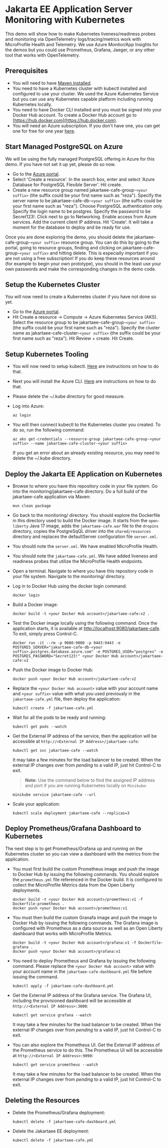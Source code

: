 # Jakarta EE Application Server Monitoring with Kubernetes

This demo will show how to make Kubernetes liveness/readiness probes and monitoring via OpenTelemetry logs/tracing/metrics work with MicroProfile Health and Telemetry. We use Azure Monitor/App Insights for the demos but you could use Prometheus, Grafana, Jaeger, or any other tool that works with OpenTelemetry.

## Prerequisites

* You will need to have [Maven installed](https://maven.apache.org/install.html).
* You need to have a Kubernetes cluster with kubectl installed and configured to use your cluster. We used the Azure Kubernetes Service but you can use any Kubernetes capable platform including running Kubernetes locally.
* You need to have Docker CLI installed and you must be signed into your Docker Hub account. To create a Docker Hub account go to [https://hub.docker.com](https://hub.docker.com).
* You will need an Azure subscription. If you don't have one, you can get one for free for one year [here](https://azure.microsoft.com/en-us/free).

## Start Managed PostgreSQL on Azure
We will be using the fully managed PostgreSQL offering in Azure for this demo. If you have not set it up yet, please do so now. 

* Go to the [Azure portal](http://portal.azure.com).
* Select 'Create a resource'. In the search box, enter and select 'Azure Database for PostgreSQL Flexible Server'. Hit create.
* Create a new resource group named jakartaee-cafe-group-`<your suffix>` (the suffix could be your first name such as "reza"). Specify the server name to be jakartaee-cafe-db-`<your suffix>` (the suffix could be your first name such as "reza"). Choose PostgreSQL authentication only. Specify the login name to be postgres. Specify the password to be Secret123!. Click next to go to Networking. Enable access from Azure services. Add the current client IP address. Hit 'Create'. It will take a moment for the database to deploy and be ready for use.

Once you are done exploring the demo, you should delete the jakartaee-cafe-group-`<your suffix>` resource group. You can do this by going to the portal, going to resource groups, finding and clicking on jakartaee-cafe-group-`<your suffix>` and hitting delete. This is especially important if you are not using a free subscription! If you do keep these resources around (for example to begin your own prototype), you should in the least use your own passwords and make the corresponding changes in the demo code.

## Setup the Kubernetes Cluster
You will now need to create a Kubernetes cluster if you have not done so yet.

* Go to the [Azure portal](http://portal.azure.com).
* Hit Create a resource -> Compute -> Azure Kubernetes Service (AKS). Select the resource group to be jakartaee-cafe-group-`<your suffix>` (the suffix could be your first name such as "reza"). Specify the cluster name as jakartaee-cafe-cluster-`<your suffix>` (the suffix could be your first name such as "reza"). Hit Review + create. Hit Create.

## Setup Kubernetes Tooling
* You will now need to setup kubectl. [Here](https://kubernetes.io/docs/tasks/tools/install-kubectl/) are instructions on how to do that.
* Next you will install the Azure CLI. [Here](https://docs.microsoft.com/en-us/cli/azure/install-azure-cli?view=azure-cli-latest) are instructions on how to do that.
* Please delete the ~/.kube directory for good measure.
* Log into Azure:

   ```
   az login
   ```
* You will then connect kubectl to the Kubernetes cluster you created. To do so, run the following command:

   ```
   az aks get-credentials --resource-group jakartaee-cafe-group-<your suffix> --name jakartaee-cafe-cluster-<your suffix>
   ```
  If you get an error about an already existing resource, you may need to delete the ~/.kube directory. 

## Deploy the Jakarta EE Application on Kubernetes
* Browse to where you have this repository code in your file system. Go into the monitoring/jakartaee-cafe directory. Do a full build of the jakartaee-cafe application via Maven:
   ```
   mvn clean package
   ```
* Go back to the monitoring/ directory. You should explore the Dockerfile in this directory used to build the Docker image. It starts from the `open-liberty` Java 17 image, adds the `jakartaee-cafe.war` file to the `dropins` directory, copies the PostgreSqQL driver into the `shared/resources` directory and replaces the defaultServer configuration file `server.xml`.
* You should note the `server.xml`. We have enabled MicroProfile Health.
* You should note the `jakartaee-cafe.yml`. We have added liveness and readiness probes that utilize the MicroProfile Health endpoints.
* Open a terminal. Navigate to where you have this repository code in your file system. Navigate to the monitoring/ directory.
* Log in to Docker Hub using the docker login command:
   ```
   docker login
   ```
* Build a Docker image:
   ```
   docker build -t <your Docker Hub account>/jakartaee-cafe:v2 .
   ```

* Test the Docker image locally using the following command. Once the application starts, it is available at [http://localhost:9080/jakartaee-cafe](http://localhost:9080/jakartaee-cafe). To exit, simply press Control-C.
   ```
   docker run -it --rm -p 9080:9080 -p 9443:9443 -e POSTGRES_SERVER="jakartaee-cafe-db-<your suffix>.postgres.database.azure.com" -e POSTGRES_USER="postgres" -e POSTGRES_PASSWORD="Secret123!" <your Docker Hub account>/jakartaee-cafe:v2
   ```

* Push the Docker image to Docker Hub:
   ```
   docker push <your Docker Hub account>/jakartaee-cafe:v2
   ```

* Replace the `<your Docker Hub account>` value with your account name and `<your suffix>` value with what you used previously in the `jakartaee-cafe.yml` file, then deploy the application:
   ```
   kubectl create -f jakartaee-cafe.yml
   ```
* Wait for all the pods to be ready and running:
   ```
   kubectl get pods --watch
   ```
* Get the External IP address of the service, then the application will be accessible at `http://<External IP Address>/jakartaee-cafe`:
   ```
   kubectl get svc jakartaee-cafe --watch
   ```
  It may take a few minutes for the load balancer to be created. When the external IP changes over from *pending* to a valid IP, just hit Control-C to exit.

   > **Note:** Use the command below to find the assigned IP address and port if you are running Kubernetes locally on `Minikube`:

 	```
 	minikube service jakartaee-cafe --url
 	```
* Scale your application:
   ```
   kubectl scale deployment jakartaee-cafe --replicas=3
   ```

## Deploy Prometheus/Grafana Dashboard to Kubernetes
The next step is to get Prometheus/Grafana up and running on the Kubernetes cluster so you can view a dashboard with the metrics from the application.

* You must first build the custom Prometheus image and push the image to Docker Hub by issuing the following commands. You should explore the `prometheus.yml` file referenced in the Docker build. It is configured to collect the MicroProfile Metrics data from the Open Liberty deployments.
   ```
   docker build -t <your Docker Hub account>/prometheus:v1 -f Dockerfile-prometheus .
   docker push <your Docker Hub account>/prometheus:v1
   ```

* You must then build the custom Granafa image and push the image to Docker Hub by issuing the following commands. The Grafana image is configured with Prometheus as a data source as well as an Open Liberty dashboard that works with MicroProfile Metrics.
   ```
   docker build -t <your Docker Hub account>/grafana:v1 -f Dockerfile-grafana .
   docker push <your Docker Hub account>/grafana:v1
   ```   
* You need to deploy Prometheus and Grafana by issuing the following command. Please replace the `<your Docker Hub account>` value with your account name in the `jakartaee-cafe-dashboard.yml` file before issuing the command.
   ```
   kubectl apply -f jakartaee-cafe-dashboard.yml
   ```
* Get the External IP address of the Grafana service. The Grafana UI, including the provisioned dashboard will be accessible at `http://<External IP Address>:3000`:
   ```
   kubectl get service grafana --watch
   ```
  It may take a few minutes for the load balancer to be created. When the external IP changes over from *pending* to a valid IP, just hit Control-C to exit.

* You can also explore the Prometheus UI. Get the External IP address of the Prometheus service to do this. The Prometheus UI will be accessible at `http://<External IP Address>:9090`:
   ```
   kubectl get service prometheus --watch
   ```
  It may take a few minutes for the load balancer to be created. When the external IP changes over from *pending* to a valid IP, just hit Control-C to exit.

## Deleting the Resources
* Delete the Prometheus/Grafana deployment:
   ```
   kubectl delete -f jakartaee-cafe-dashboard.yml
   ```

* Delete the Jakartaee EE deployment:
   ```
   kubectl delete -f jakartaee-cafe.yml
   ```
